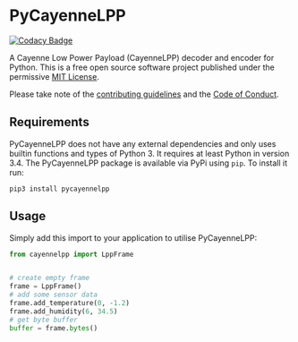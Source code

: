 # PyCayenneLPP

[![Codacy Badge](https://api.codacy.com/project/badge/Grade/34a4c0980a1e4e438d8da33f2d3bbeb6)](https://app.codacy.com/app/smlng/pycayennelpp?utm_source=github.com&utm_medium=referral&utm_content=smlng/pycayennelpp&utm_campaign=Badge_Grade_Dashboard)

A Cayenne Low Power Payload (CayenneLPP) decoder and encoder for Python.
This is a free open source software project published under the permissive
[MIT License](LICENSE).

Please take note of the [contributing guidelines](CONTRIBUTING.md) and the
[Code of Conduct](CODE_OF_CONDUCT.md).

## Requirements

PyCayenneLPP does not have any external dependencies and only uses builtin
functions and types of Python 3. It requires at least Python in version 3.4.
The PyCayenneLPP package is available via PyPi using `pip`. To install it run:

```Shell
pip3 install pycayennelpp
```

## Usage

Simply add this import to your application to utilise PyCayenneLPP:

```Python
from cayennelpp import LppFrame


# create empty frame
frame = LppFrame()
# add some sensor data
frame.add_temperature(0, -1.2)
frame.add_humidity(6, 34.5)
# get byte buffer
buffer = frame.bytes()
```
